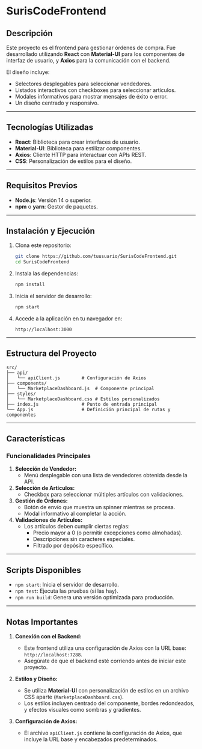 
# SurisCodeFrontend

## Descripción
Este proyecto es el frontend para gestionar órdenes de compra. Fue desarrollado utilizando **React** con **Material-UI** para los componentes de interfaz de usuario, y **Axios** para la comunicación con el backend.

El diseño incluye:
- Selectores desplegables para seleccionar vendedores.
- Listados interactivos con checkboxes para seleccionar artículos.
- Modales informativos para mostrar mensajes de éxito o error.
- Un diseño centrado y responsivo.

---

## Tecnologías Utilizadas
- **React**: Biblioteca para crear interfaces de usuario.
- **Material-UI**: Biblioteca para estilizar componentes.
- **Axios**: Cliente HTTP para interactuar con APIs REST.
- **CSS**: Personalización de estilos para el diseño.

---

## Requisitos Previos
- **Node.js**: Versión 14 o superior.
- **npm** o **yarn**: Gestor de paquetes.

---

## Instalación y Ejecución

1. Clona este repositorio:
   ```bash
   git clone https://github.com/tuusuario/SurisCodeFrontend.git
   cd SurisCodeFrontend
   ```

2. Instala las dependencias:
   ```bash
   npm install
   ```

3. Inicia el servidor de desarrollo:
   ```bash
   npm start
   ```

4. Accede a la aplicación en tu navegador en:
   ```
   http://localhost:3000
   ```

---

## Estructura del Proyecto

```
src/
├── api/
│   └── apiClient.js        # Configuración de Axios
├── components/
│   └── MarketplaceDashboard.js  # Componente principal
├── styles/
│   └── MarketplaceDashboard.css # Estilos personalizados
├── index.js                # Punto de entrada principal
└── App.js                  # Definición principal de rutas y componentes
```

---

## Características

### Funcionalidades Principales
1. **Selección de Vendedor:**
   - Menú desplegable con una lista de vendedores obtenida desde la API.
2. **Selección de Artículos:**
   - Checkbox para seleccionar múltiples artículos con validaciones.
3. **Gestión de Órdenes:**
   - Botón de envío que muestra un spinner mientras se procesa.
   - Modal informativo al completar la acción.
4. **Validaciones de Artículos:**
   - Los artículos deben cumplir ciertas reglas:
     - Precio mayor a 0 (o permitir excepciones como almohadas).
     - Descripciones sin caracteres especiales.
     - Filtrado por depósito específico.

---

## Scripts Disponibles

- `npm start`: Inicia el servidor de desarrollo.
- `npm test`: Ejecuta las pruebas (si las hay).
- `npm run build`: Genera una versión optimizada para producción.

---

## Notas Importantes

1. **Conexión con el Backend:**
   - Este frontend utiliza una configuración de Axios con la URL base: `http://localhost:7288`.
   - Asegúrate de que el backend esté corriendo antes de iniciar este proyecto.

2. **Estilos y Diseño:**
   - Se utiliza **Material-UI** con personalización de estilos en un archivo CSS aparte (`MarketplaceDashboard.css`).
   - Los estilos incluyen centrado del componente, bordes redondeados, y efectos visuales como sombras y gradientes.

3. **Configuración de Axios:**
   - El archivo `apiClient.js` contiene la configuración de Axios, que incluye la URL base y encabezados predeterminados.

